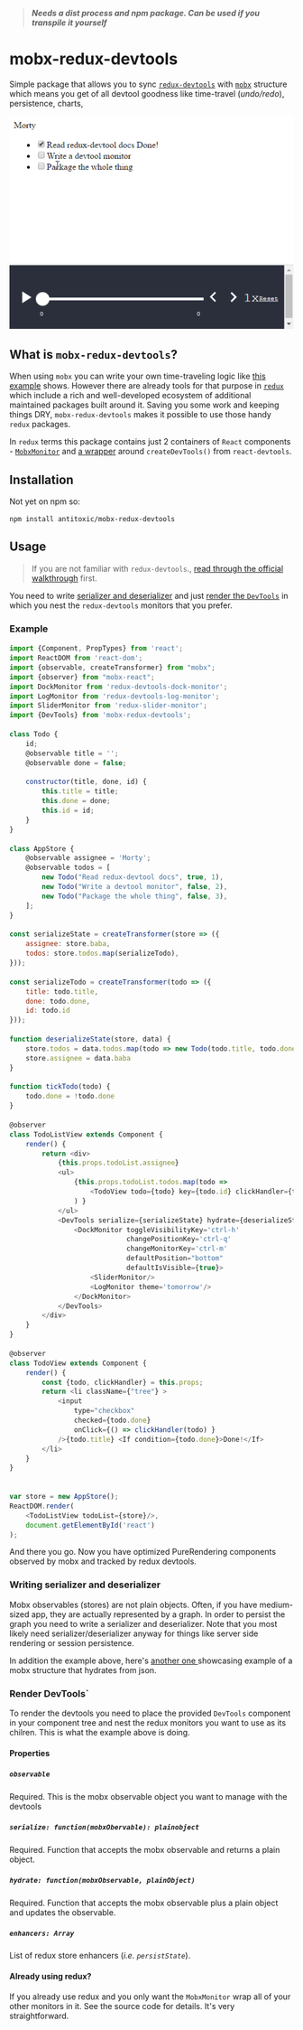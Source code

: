 > ***Needs a dist process and npm package. Can be used if you transpile it yourself***

# mobx-redux-devtools
Simple package that allows you to sync [`redux-devtools`](https://github.com/gaearon/redux-devtools)
with [`mobx`](https://github.com/mobxjs/mobx) structure which means you get of all devtool goodness like time-travel (*undo/redo*),
persistence, charts,

![Devtools preview](./docs/preview.gif)

## What is `mobx-redux-devtools`?
When using `mobx` you can write your own time-traveling logic like [this example](https://github.com/mobxjs/mobx-reactive2015-demo)
shows. However there are already tools for that purpose in [`redux`](https://github.com/reactjs/redux) which include a
rich and well-developed ecosystem of additional maintained packages built around it.
Saving you some work and keeping things DRY, `mobx-redux-devtools` makes it possible to use those
handy `redux` packages.

In `redux` terms this package contains just 2 containers of `React` components - [`MobxMonitor`](./src/monitor.js)
and [a wrapper](./src/devtools.js) around `createDevTools()` from `react-devtools`.

## Installation
Not yet on npm so:
```
npm install antitoxic/mobx-redux-devtools
```

## Usage
> If you are not familiar with `redux-devtools`.,
> [read through the official walkthrough](https://github.com/gaearon/redux-devtools/blob/master/docs/Walkthrough.md) first.

You need to write [serializer and deserializer](#serializing) and just [render the `DevTools`](#render)
in which you nest the `redux-devtools` monitors that you prefer.

### Example
```js
import {Component, PropTypes} from 'react';
import ReactDOM from 'react-dom';
import {observable, createTransformer} from "mobx";
import {observer} from "mobx-react";
import DockMonitor from 'redux-devtools-dock-monitor';
import LogMonitor from 'redux-devtools-log-monitor';
import SliderMonitor from 'redux-slider-monitor';
import {DevTools} from 'mobx-redux-devtools';

class Todo {
    id;
    @observable title = '';
    @observable done = false;

    constructor(title, done, id) {
        this.title = title;
        this.done = done;
        this.id = id;
    }
}

class AppStore {
    @observable assignee = 'Morty';
    @observable todos = [
        new Todo("Read redux-devtool docs", true, 1),
        new Todo("Write a devtool monitor", false, 2),
        new Todo("Package the whole thing", false, 3),
    ];
}

const serializeState = createTransformer(store => ({
    assignee: store.baba,
    todos: store.todos.map(serializeTodo),
}));

const serializeTodo = createTransformer(todo => ({
    title: todo.title,
    done: todo.done,
    id: todo.id
}));

function deserializeState(store, data) {
    store.todos = data.todos.map(todo => new Todo(todo.title, todo.done, todo.id));
    store.assignee = data.baba
}

function tickTodo(todo) {
    todo.done = !todo.done
}

@observer
class TodoListView extends Component {
    render() {
        return <div>
            {this.props.todoList.assignee}
            <ul>
                {this.props.todoList.todos.map(todo =>
                    <TodoView todo={todo} key={todo.id} clickHandler={tickTodo}/>
                ) }
            </ul>
            <DevTools serialize={serializeState} hydrate={deserializeState} observable={store}>
                <DockMonitor toggleVisibilityKey='ctrl-h'
                             changePositionKey='ctrl-q'
                             changeMonitorKey='ctrl-m'
                             defaultPosition="bottom"
                             defaultIsVisible={true}>
                    <SliderMonitor/>
                    <LogMonitor theme='tomorrow'/>
                </DockMonitor>
            </DevTools>
        </div>
    }
}

@observer
class TodoView extends Component {
    render() {
        const {todo, clickHandler} = this.props;
        return <li className={"tree"} >
            <input
                type="checkbox"
                checked={todo.done}
                onClick={() => clickHandler(todo) }
            />{todo.title} <If condition={todo.done}>Done!</If>
        </li>
    }
}


var store = new AppStore();
ReactDOM.render(
    <TodoListView todoList={store}/>,
    document.getElementById('react')
);
```

And there you go. Now you have optimized PureRendering components observed by mobx and
tracked by redux devtools.

<a name="serializing"></a>
### Writing serializer and deserializer
Mobx observables (stores) are not plain objects. Often, if you have medium-sized app, they
are actually represented by a graph. In order to persist the graph you need
to write a serializer and deserializer. Note that you most likely need
serializer/deserializer anyway for things like server side rendering or session persistence.

In addition the example above, here's [another one ](https://mobxjs.github.io/mobx/best/store.html)
showcasing example of a mobx structure that hydrates from json.

<a name="render"></a>
### Render DevTools`
To render the devtools you need to place the provided `DevTools` component in your component tree and nest the
redux monitors you want to use as its chilren. This is what the example above is doing.

#### Properties

##### `observable`
Required. This is the mobx observable object you want to manage with the devtools

##### `serialize: function(mobxObervable): plainobject`
Required. Function that accepts the mobx observable and returns a plain object.

##### `hydrate: function(mobxObservable, plainObject)`
Required. Function that accepts the mobx observable plus a plain object and updates the observable.

##### `enhancers: Array`
List of redux store enhancers (*i.e. `persistState`*).

#### Already using redux?
If you already use redux and you only want the `MobxMonitor` wrap all of your
other monitors in it. See the source code for details. It's very straightforward.